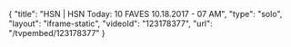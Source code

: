 {
    "title": "HSN | HSN Today: 10 FAVES 10.18.2017 - 07 AM",
    "type": "solo",
    "layout": "iframe-static",
    "videoId": "123178377",
    "url": "\/tvpembed\/123178377"
}
